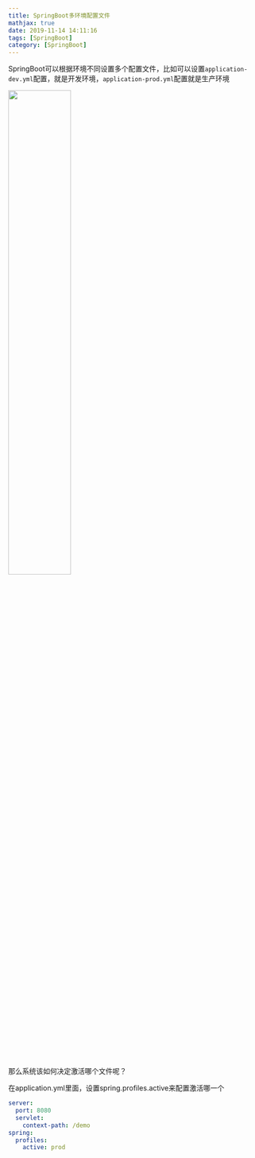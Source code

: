```yaml
---
title: SpringBoot多环境配置文件
mathjax: true
date: 2019-11-14 14:11:16
tags: [SpringBoot]
category: [SpringBoot]
---
```


SpringBoot可以根据环境不同设置多个配置文件，比如可以设置`application-dev.yml`配置，就是开发环境，`application-prod.yml`配置就是生产环境

<img src="https://github-blog-1255346696.cos.ap-beijing.myqcloud.com/20191114141224.png" width="50%" height="50%"  style="margin: 0 auto;"/>

那么系统该如何决定激活哪个文件呢？

在application.yml里面，设置spring.profiles.active来配置激活哪一个

```yaml
server:
  port: 8080
  servlet:
    context-path: /demo
spring:
  profiles:
    active: prod
```

